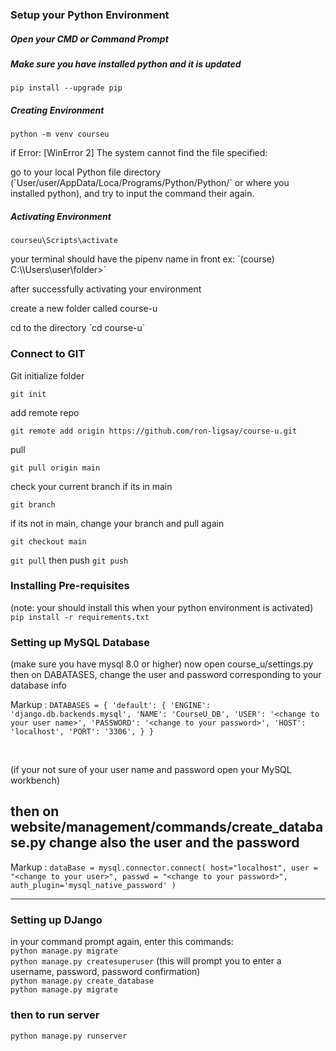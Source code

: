 ### Setup your Python Environment
##### Open your CMD or Command Prompt

##### **Make sure you have installed python and it is updated**
`pip install --upgrade pip`

##### Creating Environment
`python -m venv courseu`
<p>if Error: [WinError 2] The system cannot find the file specified:</p>
<p>go to your local Python file directory (`User/user/AppData/Loca/Programs/Python/Python<ver>/` or where you installed python), and try to input the command their again.</p>


##### **Activating Environment**
`courseu\Scripts\activate`
<p>your terminal should have the pipenv name in front ex: `(course) C:\\Users\user\folder>`</p>


<p>after successfully activating your environment</p>
<p>create a new folder called course-u</p>
<p>cd to the directory `cd course-u`</p>


### Connect to GIT
Git initialize folder

`git init`

add remote repo

`git remote add origin https://github.com/ron-ligsay/course-u.git`

pull

`git pull origin main`

check your current branch if its in main

`git branch`

if its not in main, change your branch and pull again

`git checkout main`

`git pull` then push `git push`

### Installing Pre-requisites
(note: your should install this when your python environment is activated)
`pip install -r requirements.txt`

### Setting up MySQL Database
(make sure you have mysql 8.0 or higher)
now open course_u/settings.py 
then on DABATASES, change the user and password corresponding to your database info

Markup : ```
DATABASES = {
    'default': {
        'ENGINE': 'django.db.backends.mysql',
        'NAME': 'CourseU_DB',
        'USER': '<change to your user name>',
        'PASSWORD': '<change to your password>',
        'HOST': 'localhost',
        'PORT': '3306',
    }
}
      ```

<br>

(if your not sure of your user name and password open your MySQL workbench)
<br>

then on website/management/commands/create_database.py
change also the user and the password
---
Markup : ```
dataBase = mysql.connector.connect(
    host="localhost",
    user = "<change to your user>",
    passwd = "<change to your password>",
    auth_plugin='mysql_native_password'
)
    ```

---
### Setting up DJango
in your command prompt again, enter this commands:
<br>
`python manage.py migrate`
<br>
`python manage.py createsuperuser`
(this will prompt you to enter a username, password, password confirmation)
<br>
`python manage.py create_database`
<br>
`python manage.py migrate`
<br>
### then to run server
`python manage.py runserver`
